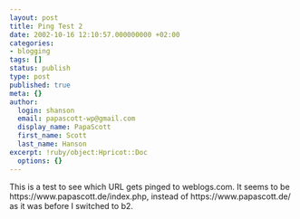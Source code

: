```yaml
---
layout: post
title: Ping Test 2
date: 2002-10-16 12:10:57.000000000 +02:00
categories:
- blogging
tags: []
status: publish
type: post
published: true
meta: {}
author:
  login: shanson
  email: papascott-wp@gmail.com
  display_name: PapaScott
  first_name: Scott
  last_name: Hanson
excerpt: !ruby/object:Hpricot::Doc
  options: {}
---
```

<p>This is a test to see which URL gets pinged to weblogs.com. It seems to be https://www.papascott.de/index.php, instead of https://www.papascott.de/ as it was before I switched to b2.</p>
